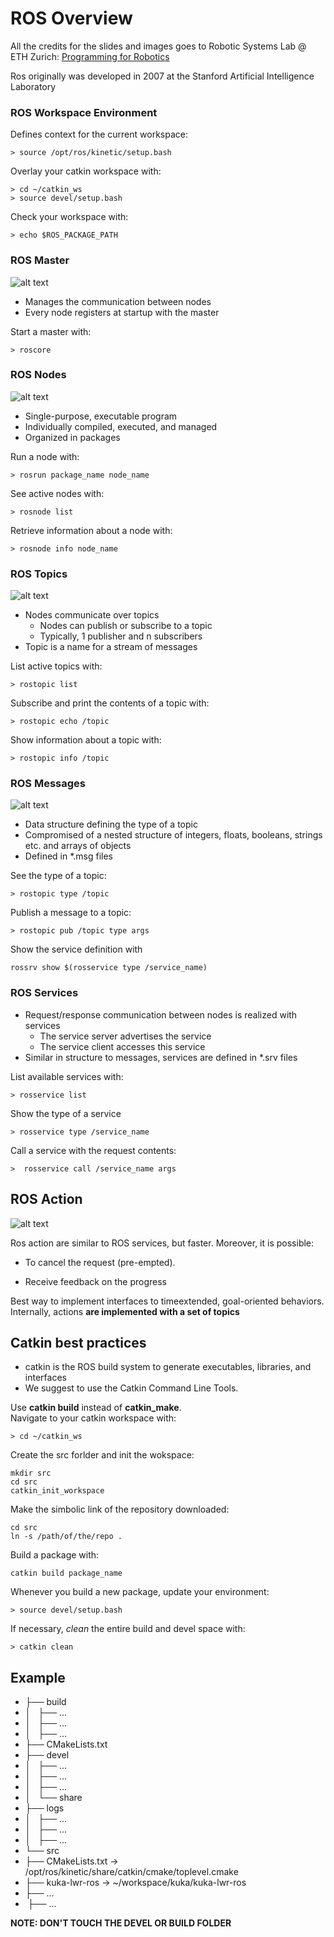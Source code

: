 [img01]: ./images/ros_master.png "Ros Master"
[img02]: ./images/ros_nodes.png "Ros Nodes"
[img03]: ./images/ros_topics.png "Ros Topics"
[img04]: ./images/ros_messages.png "Ros Messages"
[img05]: ./images/ros_action.png "Ros Action"

# ROS Overview

All the credits for the slides and images goes to Robotic Systems Lab @ ETH Zurich:  [Programming for Robotics](http://www.rsl.ethz.ch/education-students/lectures/ros.html)

Ros originally was developed in 2007 at the Stanford Artificial Intelligence Laboratory

### ROS Workspace Environment

Defines context for the current workspace:

```
> source /opt/ros/kinetic/setup.bash
```

Overlay your catkin workspace with:

```
> cd ~/catkin_ws
> source devel/setup.bash
```

Check your workspace with:

```
> echo $ROS_PACKAGE_PATH
```

### ROS Master

![alt text][img01]

* Manages the communication between nodes
* Every node registers at startup with the master

Start a master with:

```
> roscore
```

### ROS Nodes

![alt text][img02]

* Single-purpose, executable program
* Individually compiled, executed, and managed
* Organized in packages

Run a node with:

```
> rosrun package_name node_name
```

See active nodes with:

```
> rosnode list
```

Retrieve information about a node with:

```
> rosnode info node_name
```

### ROS Topics

![alt text][img03]

* Nodes communicate over topics
  * Nodes can publish or subscribe to a topic
  * Typically, 1 publisher and n subscribers
* Topic is a name for a stream of messages

List active topics with:

```
> rostopic list
```

Subscribe and print the contents of a topic with:

```
> rostopic echo /topic
```

Show information about a topic with:

```
> rostopic info /topic
```

### ROS Messages

![alt text][img04]

* Data structure defining the type of a topic
* Compromised of a nested structure of integers, floats, booleans, strings etc. and arrays of objects
* Defined in *.msg files

See the type of a topic:

```
> rostopic type /topic
```

Publish a message to a topic:

```
> rostopic pub /topic type args
```

Show the service definition with

```
rossrv show $(rosservice type /service_name)
```

### ROS Services

* Request/response communication between nodes is realized with services
  * The service server advertises the service
  * The service client accesses this service
* Similar in structure to messages, services are defined in *.srv files

List available services with:

```
> rosservice list
```

Show the type of a service

```
> rosservice type /service_name
```

Call a service with the request contents:

```
>  rosservice call /service_name args
```

## ROS Action

![alt text][img05]

Ros action are similar to ROS services, but faster. Moreover, it is possible:

* To cancel the request (pre-empted).

* Receive feedback on the progress
  
  

Best way to implement interfaces to timeextended, goal-oriented behaviors. Internally, actions **are implemented with a set of topics**



## Catkin best practices

* catkin is the ROS build system to generate executables, libraries, and interfaces
* We suggest to use the Catkin Command Line Tools.  

Use **catkin build** instead of **catkin_make**.  
Navigate to your catkin workspace with:

```
> cd ~/catkin_ws
```

Create the src forlder and init the wokspace:

```
mkdir src
cd src
catkin_init_workspace
```

Make the simbolic link of the repository downloaded:

```
cd src
ln -s /path/of/the/repo .
```

Build a package with:

```
catkin build package_name
```

Whenever you build a new package, update your environment:

```
> source devel/setup.bash
```

If necessary, *clean* the entire build and devel space with:

```
> catkin clean
```

## Example

* ├── build
* │   ├── ...
* │   ├── ...
* │   ├── ...
* ├── CMakeLists.txt
* ├── devel
* │   ├── ...
* │   ├── ...
* │   ├── ...
* │   └── share
* ├── logs
* │   ├── ...
* │   ├── ...
* │   ├── ...
* └── src
* ├── CMakeLists.txt -> /opt/ros/kinetic/share/catkin/cmake/toplevel.cmake
* ├── kuka-lwr-ros -> ~/workspace/kuka/kuka-lwr-ros
* ├── ...
*  ├── ...

**NOTE: DON'T TOUCH THE DEVEL OR BUILD FOLDER**
